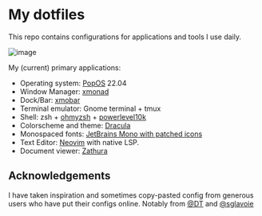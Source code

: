 # My dotfiles

This repo contains configurations for applications and tools I use daily.

![image](https://user-images.githubusercontent.com/9079960/197398508-a93d717c-615a-4a41-bb35-4443cf5990d2.png)


My (current) primary applications:

* Operating system: [PopOS](https://pop.system76.com/) 22.04
* Window Manager: [xmonad](https://xmonad.org/)
* Dock/Bar: [xmobar](https://hackage.haskell.org/package/xmobar)
* Terminal emulator: Gnome terminal + tmux
* Shell: zsh + [ohmyzsh](https://github.com/ohmyzsh/ohmyzsh) + [powerlevel10k](https://github.com/romkatv/powerlevel10k)
* Colorscheme and theme: [Dracula](https://draculatheme.com)
* Monospaced fonts: [JetBrains Mono with patched icons](https://github.com/ryanoasis/nerd-fonts)
* Text Editor: [Neovim](https://neovim.io) with native LSP.
* Document viewer: [Zathura](https://pwmt.org/projects/zathura/)

## Acknowledgements
I have taken inspiration and sometimes copy-pasted config from generous users who have put their configs online. Notably from [@DT](https://gitlab.com/dwt1/dotfiles) and [@sglavoie](https://github.com/sglavoie/dotfiles)
